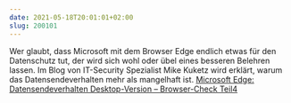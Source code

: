 ```yaml
---
date: 2021-05-18T20:01:01+02:00
slug: 200101
---
```


Wer glaubt, dass Microsoft mit dem Browser Edge endlich etwas für den Datenschutz tut, der wird sich wohl oder übel eines besseren Belehren lassen. Im Blog von IT-Security Spezialist Mike Kuketz wird erklärt, warum das Datensendeverhalten mehr als mangelhaft ist. [Microsoft Edge: Datensendeverhalten Desktop-Version – Browser-Check Teil4](https://www.kuketz-blog.de/microsoft-edge-datensendeverhalten-desktop-version-browser-check-teil4/)